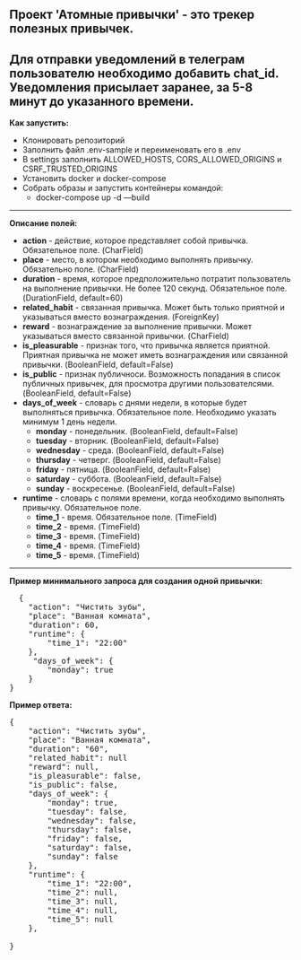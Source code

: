   Проект 'Атомные привычки' - это трекер полезных привычек.
---
Для отправки уведомлений в телеграм пользователю необходимо добавить chat_id.
Уведомления присылает заранее, за 5-8 минут до указанного времени.
---

**Как запустить:**
+ Клонировать репозиторий
+ Заполнить файл .env-sample и переименовать его в .env
+ В settings заполнить ALLOWED_HOSTS, CORS_ALLOWED_ORIGINS и CSRF_TRUSTED_ORIGINS
+ Установить docker и docker-compose
+ Собрать образы и запустить контейнеры командой:
  + docker-compose up -d —build
---

**Описание полей:**
+ **action** - действие, которое представляет собой привычка. Обязательное поле. (CharField)
+ **place** - место, в котором необходимо выполнять привычку. Обязательно поле. (CharField)
+ **duration** - время, которое предположительно потратит пользователь на выполнение привычки. Не более 120 секунд. Обязательное поле. (DurationField, default=60)
+ **related_habit** - связанная привычка. Может быть только приятной и указываться вместо вознаграждения. (ForeignKey)
+ **reward** - вознаграждение за выполнение привычки. Может указываться вместо связанной привычки. (CharField)
+ **is_pleasurable** - признак того, что привычка является приятной. Приятная привычка не может иметь вознаграждения или связанной привычки. (BooleanField, default=False)
+ **is_public** - признак публичноси. Возможность попадания в список публичных привычек, для просмотра другими пользователсями. (BooleanField, default=False)
+ **days_of_week** - словарь с днями недели, в которые будет выполняться привычка. Обязательное поле. Необходимо указать минимум 1 день недели.
  + **monday** - понедельник. (BooleanField, default=False)
  + **tuesday** - вторник. (BooleanField, default=False)
  + **wednesday** - среда. (BooleanField, default=False)
  + **thursday** - четверг. (BooleanField, default=False)
  + **friday** - пятница. (BooleanField, default=False)
  + **saturday** - суббота. (BooleanField, default=False)
  + **sunday** - воскресенье. (BooleanField, default=False)
+ **runtime** - словарь с полями времени, когда необходимо выполнять привычку. Обязательное поле.
  + **time_1** - время. Обязательное поле. (TimeField)
  + **time_2** - время. (TimeField)
  + **time_3** - время. (TimeField)
  + **time_4** - время. (TimeField)
  + **time_5** - время. (TimeField)
  
---
**Пример минимального запроса для создания одной привычки:**
<pre>
  {
    "action": "Чистить зубы",
    "place": "Ванная комната",
    "duration": 60,
    "runtime": {
        "time_1": "22:00"
    },
     "days_of_week": {
        "monday": true
    }
}
</pre>

**Пример ответа:**
<pre>
{
    "action": "Чистить зубы",
    "place": "Ванная комната",
    "duration": "60",
    "related_habit": null
    "reward": null,
    "is_pleasurable": false,
    "is_public": false,
    "days_of_week": {
        "monday": true,
        "tuesday": false,
        "wednesday": false,
        "thursday": false,
        "friday": false,
        "saturday": false,
        "sunday": false
    },
    "runtime": {
        "time_1": "22:00",
        "time_2": null,
        "time_3": null,
        "time_4": null,
        "time_5": null
    },

}
</pre>
